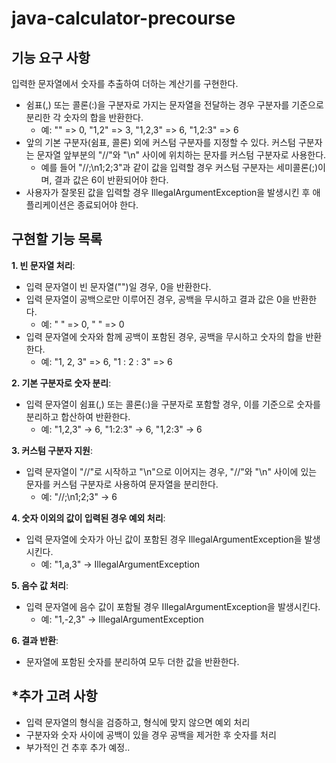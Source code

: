 # java-calculator-precourse
## 기능 요구 사항
입력한 문자열에서 숫자를 추출하여 더하는 계산기를 구현한다.

- 쉼표(,) 또는 콜론(:)을 구분자로 가지는 문자열을 전달하는 경우 구분자를 기준으로 분리한 각 숫자의 합을 반환한다.
  - 예: "" => 0, "1,2" => 3, "1,2,3" => 6, "1,2:3" => 6
- 앞의 기본 구분자(쉼표, 콜론) 외에 커스텀 구분자를 지정할 수 있다. 커스텀 구분자는 문자열 앞부분의 "//"와 "\n" 사이에 위치하는 문자를 커스텀 구분자로 사용한다.
  - 예를 들어 "//;\n1;2;3"과 같이 값을 입력할 경우 커스텀 구분자는 세미콜론(;)이며, 결과 값은 6이 반환되어야 한다.
- 사용자가 잘못된 값을 입력할 경우 IllegalArgumentException을 발생시킨 후 애플리케이션은 종료되어야 한다.

## 구현할 기능 목록
**1. 빈 문자열 처리**:
- 입력 문자열이 빈 문자열("")일 경우, 0을 반환한다.
- 입력 문자열이 공백으로만 이루어진 경우, 공백을 무시하고 결과 값은 0을 반환한다.
  - 예: " " => 0, " " => 0
- 입력 문자열에 숫자와 함께 공백이 포함된 경우, 공백을 무시하고 숫자의 합을 반환한다.
  - 예: "1, 2, 3" => 6, "1 : 2 : 3" => 6

**2. 기본 구분자로 숫자 분리**:
- 입력 문자열이 쉼표(,) 또는 콜론(:)을 구분자로 포함할 경우, 이를 기준으로 숫자를 분리하고 합산하여 반환한다.
  - 예: "1,2,3" → 6, "1:2:3" → 6, "1,2:3" → 6

**3. 커스텀 구분자 지원**:
- 입력 문자열이 "//"로 시작하고 "\n"으로 이어지는 경우, "//"와 "\n" 사이에 있는 문자를 커스텀 구분자로 사용하여 문자열을 분리한다.
  - 예: "//;\n1;2;3" → 6

**4. 숫자 이외의 값이 입력된 경우 예외 처리**:
- 입력 문자열에 숫자가 아닌 값이 포함된 경우 IllegalArgumentException을 발생시킨다.
  - 예: "1,a,3" → IllegalArgumentException

**5. 음수 값 처리**:
- 입력 문자열에 음수 값이 포함될 경우 IllegalArgumentException을 발생시킨다.
  - 예: "1,-2,3" → IllegalArgumentException

**6. 결과 반환**:
- 문자열에 포함된 숫자를 분리하여 모두 더한 값을 반환한다.

## *추가 고려 사항
- 입력 문자열의 형식을 검증하고, 형식에 맞지 않으면 예외 처리
- 구분자와 숫자 사이에 공백이 있을 경우 공백을 제거한 후 숫자를 처리
- 부가적인 건 추후 추가 예정.. 
